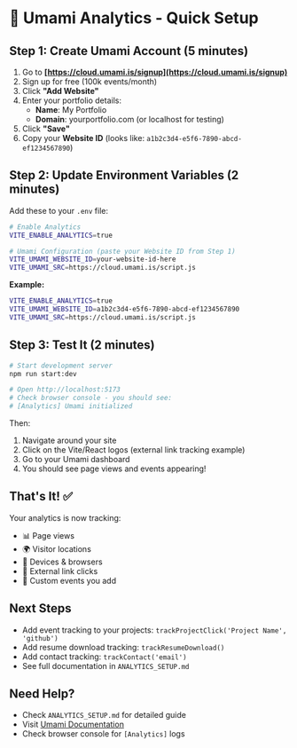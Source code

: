 # 🚀 Umami Analytics - Quick Setup

## Step 1: Create Umami Account (5 minutes)

1. Go to **[https://cloud.umami.is/signup](https://cloud.umami.is/signup)**
2. Sign up for free (100k events/month)
3. Click **"Add Website"**
4. Enter your portfolio details:
   - **Name**: My Portfolio
   - **Domain**: yourportfolio.com (or localhost for testing)
5. Click **"Save"**
6. Copy your **Website ID** (looks like: `a1b2c3d4-e5f6-7890-abcd-ef1234567890`)

## Step 2: Update Environment Variables (2 minutes)

Add these to your `.env` file:

```bash
# Enable Analytics
VITE_ENABLE_ANALYTICS=true

# Umami Configuration (paste your Website ID from Step 1)
VITE_UMAMI_WEBSITE_ID=your-website-id-here
VITE_UMAMI_SRC=https://cloud.umami.is/script.js
```

**Example:**

```bash
VITE_ENABLE_ANALYTICS=true
VITE_UMAMI_WEBSITE_ID=a1b2c3d4-e5f6-7890-abcd-ef1234567890
VITE_UMAMI_SRC=https://cloud.umami.is/script.js
```

## Step 3: Test It (2 minutes)

```bash
# Start development server
npm run start:dev

# Open http://localhost:5173
# Check browser console - you should see:
# [Analytics] Umami initialized
```

Then:

1. Navigate around your site
2. Click on the Vite/React logos (external link tracking example)
3. Go to your Umami dashboard
4. You should see page views and events appearing!

## That's It! ✅

Your analytics is now tracking:

- 📊 Page views
- 🌍 Visitor locations
- 📱 Devices & browsers
- 🔗 External link clicks
- 🎯 Custom events you add

## Next Steps

- Add event tracking to your projects: `trackProjectClick('Project Name', 'github')`
- Add resume download tracking: `trackResumeDownload()`
- Add contact tracking: `trackContact('email')`
- See full documentation in `ANALYTICS_SETUP.md`

## Need Help?

- Check `ANALYTICS_SETUP.md` for detailed guide
- Visit [Umami Documentation](https://umami.is/docs)
- Check browser console for `[Analytics]` logs
